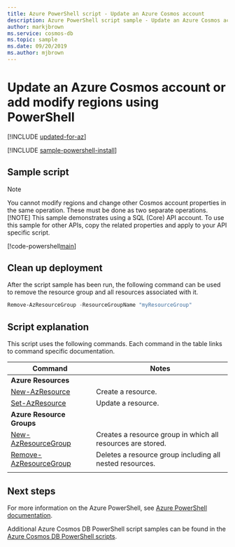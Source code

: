 ```yaml
---
title: Azure PowerShell script - Update an Azure Cosmos account
description: Azure PowerShell script sample - Update an Azure Cosmos account or modify regions
author: markjbrown
ms.service: cosmos-db
ms.topic: sample
ms.date: 09/20/2019
ms.author: mjbrown
---
```


# Update an Azure Cosmos account or add modify regions using PowerShell

[!INCLUDE [updated-for-az](../../../../../includes/updated-for-az.md)]

[!INCLUDE [sample-powershell-install](../../../../../includes/sample-powershell-install-no-ssh.md)]

## Sample script

> [!NOTE]
> You cannot modify regions and change other Cosmos account properties in the same operation. These must be done as two separate operations.
> [!NOTE]
> This sample demonstrates using a SQL (Core) API account. To use this sample for other APIs, copy the related properties and apply to your API specific script.

[!code-powershell[main](../../../../../powershell_scripts/cosmosdb/common/ps-account-update.ps1 "Add a region to an Azure Cosmos account")]

## Clean up deployment

After the script sample has been run, the following command can be used to remove the resource group and all resources associated with it.

```powershell
Remove-AzResourceGroup -ResourceGroupName "myResourceGroup"
```

## Script explanation

This script uses the following commands. Each command in the table links to command specific documentation.

| Command | Notes |
|---|---|
|**Azure Resources**| |
| [New-AzResource](https://docs.microsoft.com/powershell/module/az.resources/new-azresource) | Create a resource. |
| [Set-AzResource](https://docs.microsoft.com/powershell/module/az.resources/set-azresource) | Update a resource. |
|**Azure Resource Groups**| |
| [New-AzResourceGroup](https://docs.microsoft.com/powershell/module/az.resources/new-azresourcegroup) | Creates a resource group in which all resources are stored. |
| [Remove-AzResourceGroup](https://docs.microsoft.com/powershell/module/az.resources/remove-azresourcegroup) | Deletes a resource group including all nested resources. |
|||

## Next steps

For more information on the Azure PowerShell, see [Azure PowerShell documentation](https://docs.microsoft.com/powershell/).

Additional Azure Cosmos DB PowerShell script samples can be found in the [Azure Cosmos DB PowerShell scripts](../../../powershell-samples.md).

